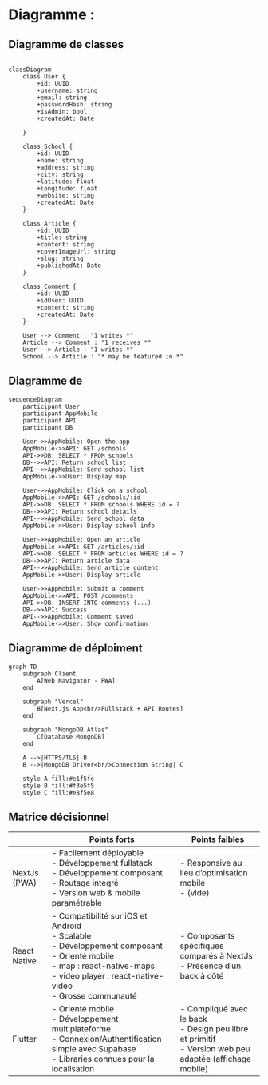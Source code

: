 # Diagramme :

## Diagramme de classes

```mermaid

classDiagram
    class User {
        +id: UUID
        +username: string
        +email: string
        +passwordHash: string
        +isAdmin: bool
        +createdAt: Date

    }

    class School {
        +id: UUID
        +name: string
        +address: string
        +city: string
        +latitude: float
        +longitude: float
        +website: string
        +createdAt: Date
    }

    class Article {
        +id: UUID
        +title: string
        +content: string
        +coverImageUrl: string
        +slug: string
        +publishedAt: Date
    }

    class Comment {
        +id: UUID
        +idUser: UUID
        +content: string
        +createdAt: Date
    }

    User --> Comment : "1 writes *"
    Article --> Comment : "1 receives *"
    User --> Article : "1 writes *"
    School --> Article : "* may be featured in *"

```

## Diagramme de 

```mermaid
sequenceDiagram
    participant User
    participant AppMobile
    participant API
    participant DB

    User->>AppMobile: Open the app
    AppMobile->>API: GET /schools
    API->>DB: SELECT * FROM schools
    DB-->>API: Return school list
    API-->>AppMobile: Send school list
    AppMobile->>User: Display map

    User->>AppMobile: Click on a school
    AppMobile->>API: GET /schools/:id
    API->>DB: SELECT * FROM schools WHERE id = ?
    DB-->>API: Return school details
    API-->>AppMobile: Send school data
    AppMobile->>User: Display school info

    User->>AppMobile: Open an article
    AppMobile->>API: GET /articles/:id
    API->>DB: SELECT * FROM articles WHERE id = ?
    DB-->>API: Return article data
    API-->>AppMobile: Send article content
    AppMobile->>User: Display article

    User->>AppMobile: Submit a comment
    AppMobile->>API: POST /comments
    API->>DB: INSERT INTO comments (...)
    DB-->>API: Success
    API-->>AppMobile: Comment saved
    AppMobile->>User: Show confirmation
```
## Diagramme de déploiment 

```mermaid
graph TD
    subgraph Client
        A[Web Navigator - PWA]
    end

    subgraph "Vercel"
        B[Next.js App<br/>Fullstack + API Routes]
    end

    subgraph "MongoDB Atlas"
        C[Database MongoDB]
    end

    A -->|HTTPS/TLS| B
    B -->|MongoDB Driver<br/>Connection String| C
    
    style A fill:#e1f5fe
    style B fill:#f3e5f5
    style C fill:#e8f5e8
```


## Matrice décisionnel
|                        | Points forts                                                                                                                                                            | Points faibles                                                                                      |
|------------------------|----------------------------------------------------------------------------------------------------------------------------------------------------------------------------|----------------------------------------------------------------------------------------------------------|
| NextJs (PWA)       | - Facilement déployable  <br> - Développement fullstack  <br> - Développement composant  <br> - Routage intégré  <br> - Version web & mobile paramétrable                 | - Responsive au lieu d’optimisation mobile  <br> - (vide)                                              |
| React Native       | - Compatibilité sur iOS et Android  <br> - Scalable  <br> - Développement composant  <br> - Orienté mobile  <br> - map : react-native-maps  <br> - video player : react-native-video  <br> - Grosse communauté | - Composants spécifiques comparés à NextJs  <br> - Présence d’un back à côté                             |
| Flutter            | - Orienté mobile  <br> - Développement multiplateforme  <br> - Connexion/Authentification simple avec Supabase  <br> - Libraries connues pour la localisation              | - Compliqué avec le back  <br> - Design peu libre et primitif  <br> - Version web peu adaptée (affichage mobile) |